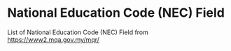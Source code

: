 # National Education Code (NEC) Field

List of National Education Code (NEC) Field from https://www2.mqa.gov.my/mqr/
